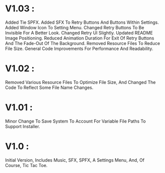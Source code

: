 # V1.03 :
Added Tie SPFX.
Added SFX To Retry Buttons And Buttons Within Settings.
Added Window Icon To Setting Menu.
Changed Retry Buttons To Be Invisible For A Better Look.
Changed Retry UI Slightly.
Updated README Image Positioning.
Reduced Animation Duration For Exit Of Retry Buttons And The Fade-Out Of The Background.
Removed Resource Files To Reduce File Size.
General Code Improvements For Performance And Readability.

# V1.02 :
Removed Various Resource Files To Optimize File Size, And Changed The Code To Reflect Some File Name Changes.

# V1.01 :
Minor Change To Save System To Account For Variable File Paths To Support Installer.

# V1.0 :
Initial Version, Includes Music, SFX, SPFX, A Settings Menu, And, Of Course, Tic Tac Toe.
